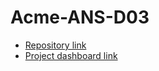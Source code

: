 # Acme-ANS-D03

- [Repository link](https://github.com/JoaquinBorjaLeon/C1-047-Acme-ANS-D03)
- [Project dashboard link](https://github.com/users/JoaquinBorjaLeon/projects/1/views/1?filterQuery=repo%3AJoaquinBorjaLeon%2FC1-047-Acme-ANS-D03)
